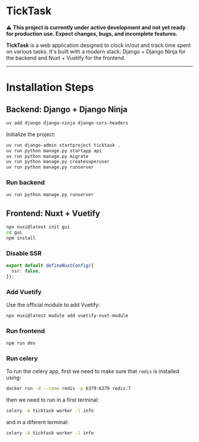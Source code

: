# TickTask

⚠️ **This project is currently under active development and not yet ready for production use. Expect changes, bugs, and incomplete features.**

**TickTask** is a web application designed to clock in/out and track time spent on various tasks. It's built with a modern stack: Django + Django Ninja for the backend and Nuxt + Vuetify for the frontend.

---

# Installation Steps

## Backend: Django + Django Ninja

```sh
uv add django django-ninja django-cors-headers
```

Initialize the project:

```sh
uv run django-admin startproject ticktask .
uv run python manage.py startapp api
uv run python manage.py migrate
uv run python manage.py createsuperuser
uv run python manage.py runserver
```

### Run backend

```sh
uv run python manage.py runserver
```

## Frontend: Nuxt + Vuetify

```sh
npx nuxi@latest init gui
cd gui
npm install
```

### Disable SSR

```ts
export default defineNuxtConfig({
  ssr: false,
});
```

### Add Vuetify

Use the official module to add Vuetify:

```sh
npx nuxi@latest module add vuetify-nuxt-module
```

### Run frontend

```sh
npm run dev
```

### Run celery

To run the celery app, first we need to make sure that `redis` is installed using:

```sh
docker run -d --name redis -p 6379:6379 redis:7
```

then we need to run in a first terminal:

```sh
celery -A ticktask worker -l info
```

and in a diferent terminal:

```sh
celery -A ticktask worker -l info
```
